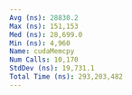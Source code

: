 ```yaml
---
Avg (ns): 28830.2
Max (ns): 151,153
Med (ns): 28,699.0
Min (ns): 4,960
Name: cudaMemcpy
Num Calls: 10,170
StdDev (ns): 19,731.1
Total Time (ns): 293,203,482
---
```

